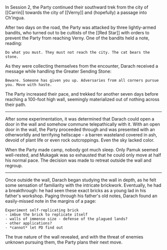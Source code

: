 In Session 2, the Party continued their southward trek from the city of [[Carrin]] towards the city of [[Verny]] and (hopefully) a passage into Ch'ingua. 

After two days on the road, the Party was attacked by three lightly-armed bandits, who turned out to be cultists of the [[Red Star]] with orders to prevent the Party from reaching Verny. One of the bandits held a note, reading:

```
Do what you must. They must not reach the city. The cat bears the stone.
```

As they were collecting themselves from the encounter, Darach received a message while handling the Greater Sending Stone:

```
Beware. Someone has given you up. Adversaries from all corners pursue you. Move with haste.
```

The Party increased their pace, and trekked for another seven days before reaching a 100-foot high wall, seemingly materialized out of nothing across their path.

---

After some experimentation, it was determined that Darach could open a door in the wall and somehow commune telepathically with it. With an open door in the wall, the Party proceeded through and was presented with an otherworldly and terrifying hellscape - a barren wasteland covered in ash, devoid of plant life or even rock outcroppings. Even the sky lacked color.

When the Party made camp, nobody got much sleep. Only Pamuk seemed well-rested, and Mukagak was so exhausted that he could only move at half his normal pace. The decision was made to retreat outside the wall and regroup. 

---

Once outside the wall, Darach began studying the wall in depth, as he felt some sensation of familiarity with the intricate brickwork. Eventually, he had a breakthrough: he had seen these exact bricks as a young lad in his father's workshop. Paging through his father's old notes, Darach found an easily-missed note in the margins of a page:

```
Experiment self-replicating brick
- imbue the brick to replicate itself
- walls of immense size - defense of the plagued lands?
- other applications?
- *cannot* let PD find out
```

The true nature of the wall revealed, and with the threat of enemies unknown pursuing them, the Party plans their next move.
